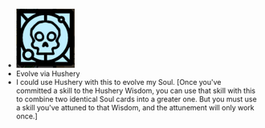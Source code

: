 - ![image.png](../assets/image_1700914264527_0.png)
- Evolve via Hushery
- I could use Hushery with this to evolve my Soul. [Once you've committed a skill to the Hushery Wisdom, you can use that skill with this to combine two identical Soul cards into a greater one. But you must use a skill you've attuned to that Wisdom, and the attunement will only work once.]